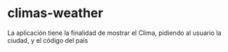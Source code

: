 # climas-weather
La aplicación tiene la finalidad de mostrar el Clima, pidiendo al usuario la ciudad, y el código del país 
